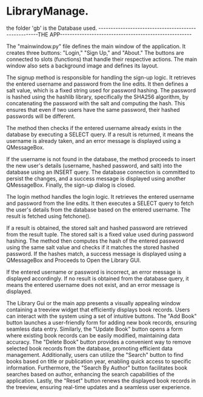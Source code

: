 # LibraryManage.
the folder 'gb' is the Database used.
-----------------------------------------------------THE APP------------------------------------------------------


The "mainwindow.py" file defines the main window of the application. It creates three buttons: "Login," "Sign Up," and "About." The buttons are connected to slots (functions) that handle their respective actions. The main window also sets a background image and defines its layout.

The signup method is responsible for handling the sign-up logic. It retrieves the entered username and password from the line edits. It then defines a salt value, which is a fixed string used for password hashing. The password is hashed using the hashlib library, specifically the SHA256 algorithm, by concatenating the password with the salt and computing the hash. This ensures that even if two users have the same password, their hashed passwords will be different.

The method then checks if the entered username already exists in the database by executing a SELECT query. If a result is returned, it means the username is already taken, and an error message is displayed using a QMessageBox.

If the username is not found in the database, the method proceeds to insert the new user's details (username, hashed password, and salt) into the database using an INSERT query. The database connection is committed to persist the changes, and a success message is displayed using another QMessageBox. Finally, the sign-up dialog is closed.

The login method handles the login logic. It retrieves the entered username and password from the line edits. It then executes a SELECT query to fetch the user's details from the database based on the entered username. The result is fetched using fetchone().

If a result is obtained, the stored salt and hashed password are retrieved from the result tuple. The stored salt is a fixed value used during password hashing. The method then computes the hash of the entered password using the same salt value and checks if it matches the stored hashed password. If the hashes match, a success message is displayed using a QMessageBox and Proceeds to Open the Library GUI.

If the entered username or password is incorrect, an error message is displayed accordingly. If no result is obtained from the database query, it means the entered username does not exist, and an error message is displayed.

The Library Gui or the main app presents a visually appealing window containing a treeview widget that efficiently displays book records. Users can interact with the system using a set of intuitive buttons. The "Add Book" button launches a user-friendly form for adding new book records, ensuring seamless data entry. Similarly, the "Update Book" button opens a form where existing book records can be easily modified, maintaining data accuracy. The "Delete Book" button provides a convenient way to remove selected book records from the database, promoting efficient data management. Additionally, users can utilize the "Search" button to find books based on title or publication year, enabling quick access to specific information. Furthermore, the "Search By Author" button facilitates book searches based on author, enhancing the search capabilities of the application. Lastly, the "Reset" button renews the displayed book records in the treeview, ensuring real-time updates and a seamless user experience. 
